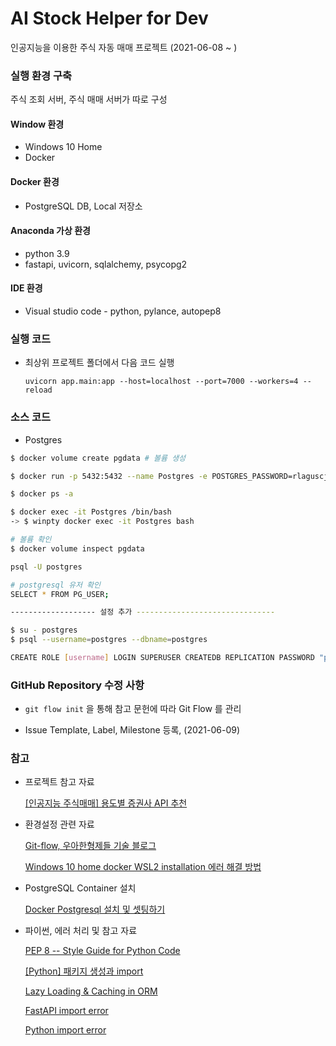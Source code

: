 # AI Stock Helper for Dev

인공지능을 이용한 주식 자동 매매 프로젝트 (2021-06-08 ~ )



### 실행 환경 구축

주식 조회 서버, 주식 매매 서버가 따로 구성

#### Window 환경

- Windows 10 Home
- Docker

#### Docker 환경

- PostgreSQL DB, Local 저장소

#### Anaconda 가상 환경

- python 3.9
- fastapi, uvicorn, sqlalchemy, psycopg2

#### IDE 환경

- Visual studio code - python, pylance, autopep8



### 실행 코드

- 최상위 프로젝트 폴더에서 다음 코드 실행

  `uvicorn app.main:app --host=localhost --port=7000 --workers=4 --reload`



### 소스 코드

- Postgres

```bash
$ docker volume create pgdata # 볼륨 생성

$ docker run -p 5432:5432 --name Postgres -e POSTGRES_PASSWORD=rlaguscjf -d -v pgdata:/var/lib/postgresql/data postgres # docker run 에 pgdata 마운트

$ docker ps -a

$ docker exec -it Postgres /bin/bash
-> $ winpty docker exec -it Postgres bash

# 볼륨 확인
$ docker volume inspect pgdata
```
```bash
psql -U postgres

# postgresql 유저 확인
SELECT * FROM PG_USER;

------------------- 설정 추가 -------------------------------

$ su - postgres
$ psql --username=postgres --dbname=postgres

CREATE ROLE [username] LOGIN SUPERUSER CREATEDB REPLICATION PASSWORD "password"


```



### GitHub Repository 수정 사항

- `git flow init` 을 통해 참고 문헌에 따라 Git Flow 를 관리

- Issue Template, Label, Milestone 등록, (2021-06-09)



### 참고

- 프로젝트 참고 자료

  [[인공지능 주식매매] 용도별 증권사 API 추천](https://ai-trader.tistory.com/49)

- 환경설정 관련 자료

  [Git-flow, 우아한형제들 기술 블로그](https://woowabros.github.io/experience/2017/10/30/baemin-mobile-git-branch-strategy.html)

  [Windows 10 home docker WSL2 installation 에러 해결 방법](https://blog.nachal.com/1691)
  
- PostgreSQL Container 설치

  [Docker Postgresql 설치 및 셋팅하기](https://judo0179.tistory.com/96?category=281955)
  
- 파이썬, 에러 처리 및 참고 자료

  [PEP 8 -- Style Guide for Python Code](https://www.python.org/dev/peps/pep-0008/)

  [[Python] 패키지 생성과 import](https://velog.io/@sji7532/Python-%ED%8C%A8%ED%82%A4%EC%A7%80-%EC%83%9D%EC%84%B1%EA%B3%BC-import)

  [Lazy Loading & Caching in ORM](https://velog.io/@minho/Lazy-Loading-Caching-in-ORM)

  [FastAPI import error](https://stackoverflow.com/questions/60819376/fastapi-throws-an-error-error-loading-asgi-app-could-not-import-module-api)

  [Python import error](https://naon.me/posts/til26)

